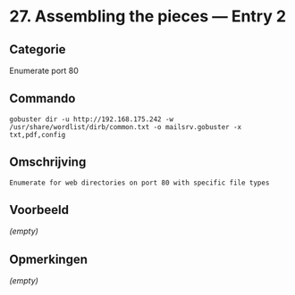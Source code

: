 # 27. Assembling the pieces — Entry 2

## Categorie

Enumerate port 80

## Commando

```
gobuster dir -u http://192.168.175.242 -w /usr/share/wordlist/dirb/common.txt -o mailsrv.gobuster -x txt,pdf,config
```

## Omschrijving

```
Enumerate for web directories on port 80 with specific file types
```

## Voorbeeld

_(empty)_

## Opmerkingen

_(empty)_

